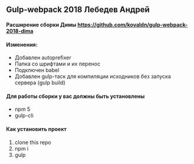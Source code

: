 ## Gulp-webpack 2018 Лебедев Андрей

#### Расширение сборки Димы https://github.com/kovaldn/gulp-webpack-2018-dima

#### Изменения:
* Добавлен autoprefixer
* Папка со шрифтами и их перенос
* Подключен babel 
* Добавлен gulp-таск для компиляции исходников без запуска сервера (gulp build)

#### Для работы сборки у вас должны быть установлены
* npm 5
* gulp-cli

#### Как установить проект
1. clone this repo
2. npm i
3. gulp
